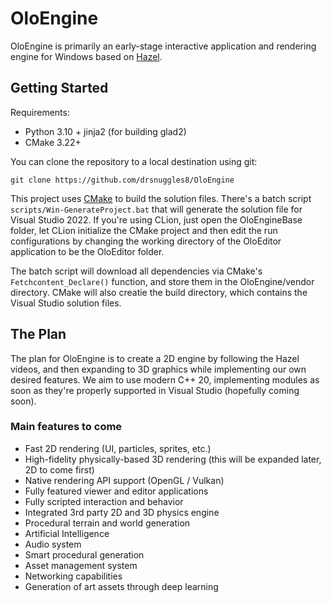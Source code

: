# OloEngine
OloEngine is primarily an early-stage interactive application and rendering engine for Windows based on [Hazel](https://github.com/TheCherno/Hazel/).

## Getting Started
Requirements:
- Python 3.10 + jinja2 (for building glad2)
- CMake 3.22+

You can clone the repository to a local destination using git:

`git clone https://github.com/drsnuggles8/OloEngine`

This project uses [CMake](https://cmake.org/download/) to build the solution files. There's a batch script `scripts/Win-GenerateProject.bat` that will generate the solution file for Visual Studio 2022.
If you're using CLion, just open the OloEngineBase folder, let CLion initialize the CMake project and then edit the run configurations by changing the working directory of the OloEditor application to be the OloEditor folder. 

The batch script will download all dependencies via CMake's `Fetchcontent_Declare()` function, and store them in the OloEngine/vendor directory.
CMake will also creatie the build directory, which contains the Visual Studio solution files.

## The Plan
The plan for OloEngine is to create a 2D engine by following the Hazel videos, and then expanding to 3D graphics while implementing our own desired features.
We aim to use modern C++ 20, implementing modules as soon as they're properly supported in Visual Studio (hopefully coming soon).

### Main features to come
-   Fast 2D rendering (UI, particles, sprites, etc.)
-   High-fidelity physically-based 3D rendering (this will be expanded later, 2D to come first)
-   Native rendering API support (OpenGL / Vulkan)
-   Fully featured viewer and editor applications
-   Fully scripted interaction and behavior
-   Integrated 3rd party 2D and 3D physics engine
-   Procedural terrain and world generation
-   Artificial Intelligence
-   Audio system
-   Smart procedural generation
-   Asset management system
-   Networking capabilities
-   Generation of art assets through deep learning 
